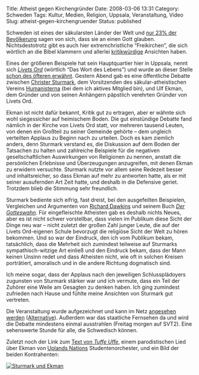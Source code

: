Title: Atheist gegen Kirchengründer
Date: 2008-03-06 13:31
Category: Schweden
Tags: Kultur, Medien, Religion, Uppsala, Veranstaltung, Video
Slug: atheist-gegen-kirchengruender
Status: published

Schweden ist eines der säkularsten Länder der Welt und [nur 23% der
Bevölkerung](http://www.atheistundgut.de/2008/02/19/wie-viele-atheisten-gibt-es/)
sagen von sich, dass sie an einen Gott glauben. Nichtsdestotrotz gibt es
auch hier extremchristliche “Freikirchen”, die sich wörtlich an die
Bibel klammern und allerlei
[kritikwürdige](http://www.perkornhall.se/LivetsOrd/index-deutsch.htm)
Ansichten haben.

Eines der größeren Beispiele hat sein Hauptquartier hier in Uppsala,
nennt sich [*Livets Ord*](http://livetsord.se/) (wörtlich “Das Wort des
Lebens”) und wurde an dieser Stelle [schon des öfteren
erwähnt](http://www.fiket.de/?s=livets). Gestern Abend gab es eine
öffentliche Debatte zwischen [Christer
Sturmark](http://www.sturmark.se/), dem Vorsitzenden des
säkular-atheistischen Vereins [Humanisterna](http://humanisterna.se/)
(bei dem ich aktives Mitglied bin), und Ulf Ekman, dem Gründer und von
seinen Anhängern päpstlich verehrten Gründer von Livets Ord.

Ekman ist nicht dafür bekannt, Kritik gut zu ertragen, aber er wähnte
sich wohl siegessicher auf heimischem Boden. Die gut einstündige Debatte
fand nämlich in der Kirche von Livets Ord statt, vor mehreren tausend
Leuten, von denen ein Großteil zu seiner Gemeinde gehörte – dem ungleich
verteilten Applaus zu Beginn nach zu urteilen. Doch es kam ziemlich
anders, denn Sturmark verstand es, die Diskussion auf dem Boden der
Tatsachen zu halten und zahlreiche Beispiele für die negativen
gesellschaftlichen Auswirkungen von Religionen zu nennen, anstatt die
persönlichen Erlebnisse und Überzeugungen anzugreifen, mit denen Ekman
zu erwidern versuchte. Sturmark nutzte vor allem seine Redezeit besser
und inhaltsreicher, so dass Ekman auf mehr zu antworten hatte, als er
mit seiner ausufernden Art Zeit hatte, und deshalb in die Defensive
geriet. Trotzdem blieb die Stimmung sehr freundlich.

Sturmark bediente sich eifrig, fast dreist, bei den ausgefeilten
Beispielen, Vergleichen und Argumenten von [Richard
Dawkins](http://de.wikipedia.org/wiki/Richard_Dawkins) und seinem Buch
[*Der Gotteswahn*](http://de.wikipedia.org/wiki/Der_Gotteswahn). Für
eingefleischte Atheisten gab es deshalb nichts Neues, aber es ist nicht
schwer vorstellbar, dass vielen im Publikum diese Sicht der Dinge neu
war – nicht zuletzt der großen Zahl junger Leute, die auf der Livets
Ord-eigenen Schule bevorzugt die religiöse Sicht der Welt zu hören
bekommen. Und so war der Eindruck, den ich vom Publikum bekam,
tatsächlich, dass die Mehrheit sich zumindest teilweise auf Sturmarks
sympathisch-witzige Art einließ und den Eindruck bekam, dass der Mann
keinen Unsinn redet und dass Atheisten nicht, wie oft in solchen Kreisen
porträtiert, amoralisch und in die andere Richtung dogmatisch sind.

Ich meine sogar, dass der Applaus nach den jeweiligen Schlussplädoyers
zugunsten von Sturmark stärker war und ich vermute, dass ein Teil der
Zuhörer eine Weile am Gesagten zu denken haben. Ich ging zumindest
zufrieden nach Hause und fühlte meine Ansichten von Sturmark gut
vertreten.

Die Veranstaltung wurde aufgezeichnet und kann im Netz [angesehen
werden](http://unt.pi.se/index.aspx?id=865)
([Alternative](http://livetsord.se/default.aspx?idStructure=173)).
Außerdem war das staatliche Fernsehen da und wird die Debatte mindestens
einmal ausstrahlen (Freitag morgen auf SVT2). Eine sehenswerte Stunde
für alle, die Schwedisch können.

Zuletzt noch der Link zum [Text von *Tuffe
Uffe*](http://susning.nu/Ulf_Ekman), einem parodistischen Lied über
Ekman von [Uplands Nations](http://www.uplandsnation.se/)
Studentenorchester, und ein Bild der beiden Kontrahenten:

[![Sturmark und
Ekman](/pic/sturmark_ekman_s.jpg "Sturmark und Ekman")](/pic/sturmark_ekman_l.jpg)

